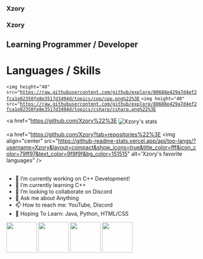 ### Xzory

### Xzory
## Learning Programmer / Developer
# Languages / Skills

<code><img height="40" src="https://raw.githubusercontent.com/github/explore/80688e429a7d4ef2fca1e82350fe8e3517d3494d/topics/cpp/cpp.png%22%3E</code>
<code><img height="40" src="https://raw.githubusercontent.com/github/explore/80688e429a7d4ef2fca1e82350fe8e3517d3494d/topics/csharp/csharp.png%22%3E</code>


<a href="https://github.com/Xzory%22%3E
  <img align="center" src="https://github-readme-stats.vercel.app/api?username=JoJoJw&show_icons=true&include_all_commits=true&show_icons=true&title_color=fff&icon_color=79ff97&text_color=9f9f9f&bg_color=151515" alt="Xzory's stats" />
</a>
<br><br>
<a href="https://github.com/Xzory?tab=repositories%22%3E
  <img align="center" src="https://github-readme-stats.vercel.app/api/top-langs/?username=Xzory&layout=compact&show_icons=true&title_color=fff&icon_color=79ff97&text_color=9f9f9f&bg_color=151515" alt='Xzory's favorite languages" />
</a>
<br>
<br>

- 🔭 I’m currently working on C++ Development!
- 🌱 I’m currently learning C++
- 👯 I’m looking to collaborate on Discord
- 💬 Ask me about Anything
- 📫 How to reach me: YouTube, Discord
- 🙏 Hoping To Learn: Java, Python, HTML/CSS

<code></code> <img height="80" src="https://upload.wikimedia.org/wikipedia/commons/thumb/1/18/ISO_C%2B%2B_Logo.svg/1200px-ISO_C%2B%2B_Logo.svg.png"> 
<code></code> <img height="80" src="https://cdn.auth0.com/blog/native-csharp/logo.png">
<code></code> <img height="80" src="https://stormpath.com/wp-content/uploads/2016/04/python-logo.png">
<code></code> <img height="80" src="https://encrypted-tbn0.gstatic.com/images?q=tbn:ANd9GcRYEqp5hmbp5cMWybGHssvtM10AdcPzcbhyKQ&usqp=CAU">
